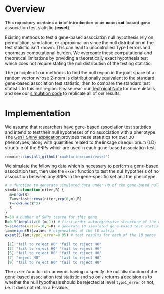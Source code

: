 # Overview
This repository contains a brief introduction to an **ex**act **set**-based gene association test statistic (**exset**). 

Existing methods to test a gene-based association null hypothesis rely on permutation, simulation, or approximation since the null distribution of the test statistic isn't known. This can lead to uncontrolled Type I errors and enormous computational burden. We overcome these computational and theoretical limitations by providing a theoretically exact hypothesis test which does not require stating the null distribution of the testing statistic. 

The principle of our method is to find the null region in the joint space of a random vector whose 2-norm is distributionally equivalent to the standard gene-based association test statistic, then to compare the standard test statistic to this null region. Please read our [Technical Note](https://github.com/noahlorinczcomi/exset/blob/main/Technical%20Note.pdf) for more details, and see our [simulation code](https://github.com/noahlorinczcomi/exset/blob/main/plot_and_simulation_code.R) to replicate all of our results.

# Implementation
We assume that researchers have gene-based association test statistics and intend to test their null hypotheses of no association with a phenotype. The [GenT Shiny application](https://nlorinczcomi.shinyapps.io/gent/) provides these statistics for over 30 phenotypes, along with quantities related to the linkage disequilibrium (LD) structure of the SNPs which are used in each gene-based association test.

```R
remotes::install_github('noahlorinczcomi/exset')
```

We simulate the following data which is necessary to perform a gene-based association test, then use the ```exset``` function to test the null hypothesis of no association between any SNPs in the gene-specific set and the phenotype.
```R
# a function to generate simulated data under H0 of the gene-based null hypothesis
simdata=function(niter,R) {
  m=nrow(R)
  Z=mvnfast::rmvn(niter,rep(0,m),R)
  S=rowSums(Z^2)
  S
}
m=50 # number of SNPs tested for this gene
R=0.5^toeplitz(0:(m-1)) # first-order autoregressive structure of the LD matrix with correlation parameter 0.5
S=simdata(niter=10,R=R) # generate 10 simulated gene-based test statistics under the gene-based null hypothesis
lam=eigen(R)$values # eigenvalues of the LD matrix
exset(S,lam,type1_error=0.05) # test results for each of the 10 genes

 [1] "fail to reject H0" "fail to reject H0"
 [3] "fail to reject H0" "fail to reject H0"
 [5] "fail to reject H0" "fail to reject H0"
 [7] "reject H0"         "fail to reject H0"
 [9] "fail to reject H0" "fail to reject H0"
```
The ```exset``` function circumvents having to specify the null distribution of the gene-based association test statistic and so only returns a decision as to whether the null hypothesis should be rejected at level ```type1_error``` or not, i.e. it does not return a P-value.
